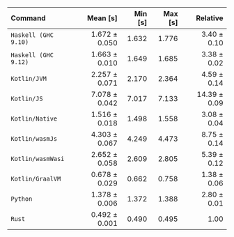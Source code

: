 | Command | Mean [s] | Min [s] | Max [s] | Relative |
|:---|---:|---:|---:|---:|
| `Haskell (GHC 9.10)` | 1.672 ± 0.050 | 1.632 | 1.776 | 3.40 ± 0.10 |
| `Haskell (GHC 9.12)` | 1.663 ± 0.010 | 1.649 | 1.685 | 3.38 ± 0.02 |
| `Kotlin/JVM` | 2.257 ± 0.071 | 2.170 | 2.364 | 4.59 ± 0.14 |
| `Kotlin/JS` | 7.078 ± 0.042 | 7.017 | 7.133 | 14.39 ± 0.09 |
| `Kotlin/Native` | 1.516 ± 0.018 | 1.498 | 1.558 | 3.08 ± 0.04 |
| `Kotlin/wasmJs` | 4.303 ± 0.067 | 4.249 | 4.473 | 8.75 ± 0.14 |
| `Kotlin/wasmWasi` | 2.652 ± 0.058 | 2.609 | 2.805 | 5.39 ± 0.12 |
| `Kotlin/GraalVM` | 0.678 ± 0.029 | 0.662 | 0.758 | 1.38 ± 0.06 |
| `Python` | 1.378 ± 0.006 | 1.372 | 1.388 | 2.80 ± 0.01 |
| `Rust` | 0.492 ± 0.001 | 0.490 | 0.495 | 1.00 |

